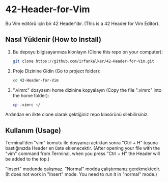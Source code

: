 # 42-Header-for-Vim
Bu Vim editörü için bir 42 Header'dır. (This is a 42 Header for Vim Editor).

## Nasıl Yüklenir (How to Install)

1. Bu depoyu bilgisayarınıza klonlayın
   (Clone this repo on your computer):
   ```bash
   git clone https://github.com/irfankalkar/42-Header-for-Vim.git


2. Proje Dizinine Gidin
   (Go to project folder):
   ```bash
   cd 42-Header-for-Vim


3. ".vimrc" dosyasını home dizinine kopyalayın
   (Copy the file ".vimrc" into the home folder):
   ```bash
   cp .vimrc ~/
   

Ardından en ilkte clone olarak çektiğiniz repo klasörünü silebilirsiniz.




## Kullanım (Usage)

Terminal'den "vim" komutu ile dosyanızı açtıktan sonra "Ctrl + H" tuşuna bastığınızda Header en üste eklenecektir.
(After opening your file with the "vim" command from Terminal, when you press "Ctrl + H" the Header will be added to the top.)

"Insert" modunda çalışmaz. "Normal" modda çalıştırmanız gerekmektedir.
(It does not work in "Insert" mode. You need to run it in "normal" mode.)
